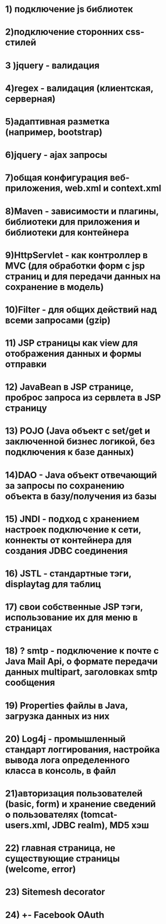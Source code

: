 # 1) подключение js библиотек
# 2)подключение сторонних css-стилей
# 3 )jquery - валидация
# 4)regex - валидация (клиентская, серверная)
 # 5)адаптивная разметка (например, bootstrap)
# 6)jquery - ajax запросы
# 7)общая конфигурация веб-приложения, web.xml и context.xml
# 8)Maven - зависимости и плагины, библиотеки для приложения и библиотеки для контейнера
# 9)HttpServlet - как контроллер в MVC (для обработки форм с jsp страниц и для передачи данных на сохранение в модель)
# 10)Filter - для общих действий над всеми запросами (gzip)
# 11) JSP страницы как view для отображения данных и формы отправки
# 12) JavaBean в JSP странице, проброс запроса из сервлета в JSP страницу
# 13) POJO (Java объект с set/get и заключенной бизнес логикой, без подключения к базе данных)
# 14)DAO - Java объект отвечающий за запросы по сохранению объекта в базу/получения из базы
# 15) JNDI - подход с хранением настроек подключение к сети, коннекты от контейнера для создания JDBC соединения
# 16) JSTL - стандартные тэги, displaytag для таблиц
# 17) свои собственные JSP тэги, использование их для меню в страницах
# 18) ? smtp - подключение к почте с Java Mail Api, о формате передачи данных multipart, заголовках smtp сообщения
# 19) Properties файлы в Java, загрузка данных из них
# 20) Log4j - промышленный стандарт логгирования, настройка вывода лога определенного класса в консоль, в файл
# 21)авторизация пользователей (basic, form) и хранение сведений о пользователях (tomcat-users.xml, JDBC realm), MD5 хэш
# 22) главная страница, не существующие страницы (welcome, error)
# 23) Sitemesh decorator
# 24) +- Facebook OAuth 

